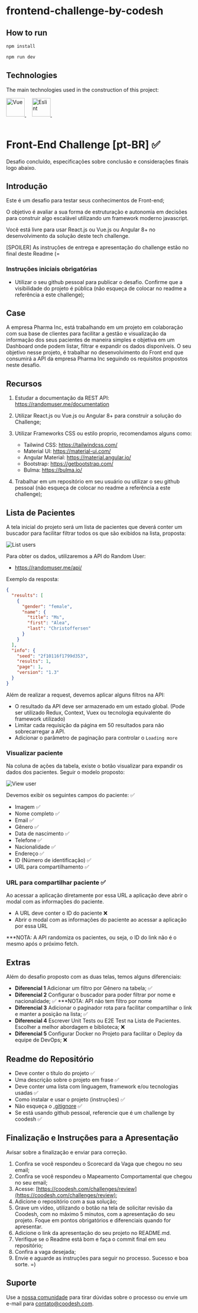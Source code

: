 # frontend-challenge-by-codesh

## How to run

```sh
npm install

npm run dev

```

## Technologies

The main technologies used in the construction of this project:

<a href="https://vuejs.org/">
<img width="50" title="Vue" alt="Vue" src="https://camo.githubusercontent.com/c8f91d18976e27123643a926a2588b8d931a0292fd0b6532c3155379e8591629/68747470733a2f2f7675656a732e6f72672f696d616765732f6c6f676f2e706e67">
</a> &#xa0; &#xa0;

<a href="https://eslint.org">
  <img  width="50" title="Eslint" alt="Eslint" src="https://raw.githubusercontent.com/github/explore/80688e429a7d4ef2fca1e82350fe8e3517d3494d/topics/eslint/eslint.png">
</a> &#xa0; &#xa0;

<br>
<br>

# Front-End Challenge [pt-BR] ✅

Desafio concluído, especificações sobre conclusão e considerações finais logo abaixo.

## Introdução

Este é um desafio para testar seus conhecimentos de Front-end;

O objetivo é avaliar a sua forma de estruturação e autonomia em decisões para construir algo escalável utilizando um framework moderno javascript.

Você está livre para usar React.js ou Vue.js ou Angular 8+ no desenvolvimento da solução deste tech challenge.

[SPOILER] As instruções de entrega e apresentação do challenge estão no final deste Readme (=

### Instruções iniciais obrigatórias

- Utilizar o seu github pessoal para publicar o desafio. Confirme que a visibilidade do projeto é pública (não esqueça de colocar no readme a referência a este challenge);

## Case

A empresa Pharma Inc, está trabalhando em um projeto em colaboração com sua base de clientes para facilitar a gestão e visualização da informação dos seus pacientes de maneira simples e objetiva em um Dashboard onde podem listar, filtrar e expandir os dados disponíveis.
O seu objetivo nesse projeto, é trabalhar no desenvolvimento do Front end que consumirá a API da empresa Pharma Inc seguindo os requisitos propostos neste desafio.

## Recursos

1. Estudar a documentação da REST API: https://randomuser.me/documentation
2. Utilizar React.js ou Vue.js ou Angular 8+ para construir a solução do Challenge;
3. Utilizar Frameworks CSS ou estilo proprio, recomendamos alguns como:

   - Tailwind CSS: https://tailwindcss.com/
   - Material UI: https://material-ui.com/
   - Angular Material: https://material.angular.io/
   - Bootstrap: https://getbootstrap.com/
   - Bulma: https://bulma.io/

4. Trabalhar em um repositório em seu usuário ou utilizar o seu github pessoal (não esqueça de colocar no readme a referência a este challenge);

## Lista de Pacientes

A tela inicial do projeto será um lista de pacientes que deverá conter um buscador para facilitar filtrar todos os que são exibidos na lista, proposta:

![List users](assets/list.png)

Para obter os dados, utilizaremos a API do Random User:

- https://randomuser.me/api/

Exemplo da resposta:

```json
{
  "results": [
    {
      "gender": "female",
      "name": {
        "title": "Ms",
        "first": "Alea",
        "last": "Christoffersen"
      }
    }
  ],
  "info": {
    "seed": "2f10116f1799d353",
    "results": 1,
    "page": 1,
    "version": "1.3"
  }
}
```

Além de realizar a request, devemos aplicar alguns filtros na API:

- O resultado da API deve ser armazenado em um estado global. (Pode ser utilizado Redux, Context, Vuex ou tecnologia equivalente do framework utilizado)
- Limitar cada requisição da página em 50 resultados para não sobrecarregar a API.
- Adicionar o parâmetro de paginação para controlar o `Loading more`

### Visualizar paciente

Na coluna de ações da tabela, existe o botão visualizar para expandir os dados dos pacientes. Seguir o modelo proposto:

![View user](assets/view.png)

Devemos exibir os seguintes campos do paciente: ✅

- Imagem ✅
- Nome completo ✅
- Email ✅
- Gênero ✅
- Data de nascimento ✅
- Telefone ✅
- Nacionalidade ✅
- Endereço ✅
- ID (Número de identificação) ✅
- URL para compartilhamento ✅

### URL para compartilhar paciente ✅

Ao acessar a aplicação diretamente por essa URL a aplicação deve abrir o modal com as informações do paciente.

- A URL deve conter o ID do paciente ❌
- Abrir o modal com as informações do paciente ao acessar a aplicação por essa URL

***NOTA: A API randomiza os pacientes, ou seja, o ID do link não é o mesmo após o próximo fetch.

## Extras

Além do desafio proposto com as duas telas, temos alguns diferenciais:

- **Diferencial 1** Adicionar um filtro por Gênero na tabela; ✅
- **Diferencial 2** Configurar o buscador para poder filtrar por nome e nacionalidade; ✅ ***NOTA: API não tem filtro por nome
- **Diferencial 3** Adicionar o paginador rota para facilitar compartilhar o link e manter a posição na lista; ✅
- **Diferencial 4** Escrever Unit Tests ou E2E Test na Lista de Pacientes. Escolher a melhor abordagem e biblioteca; ❌
- **Diferencial 5** Configurar Docker no Projeto para facilitar o Deploy da equipe de DevOps; ❌

## Readme do Repositório

- Deve conter o título do projeto ✅
- Uma descrição sobre o projeto em frase ✅
- Deve conter uma lista com linguagem, framework e/ou tecnologias usadas ✅
- Como instalar e usar o projeto (instruções) ✅
- Não esqueça o [.gitignore](https://www.toptal.com/developers/gitignore) ✅
- Se está usando github pessoal, referencie que é um challenge by coodesh ✅

## Finalização e Instruções para a Apresentação

Avisar sobre a finalização e enviar para correção.

1. Confira se você respondeu o Scorecard da Vaga que chegou no seu email;
2. Confira se você respondeu o Mapeamento Comportamental que chegou no seu email;
3. Acesse: [https://coodesh.com/challenges/review](https://coodesh.com/challenges/review);
4. Adicione o repositório com a sua solução;
5. Grave um vídeo, utilizando o botão na tela de solicitar revisão da Coodesh, com no máximo 5 minutos, com a apresentação do seu projeto. Foque em pontos obrigatórios e diferenciais quando for apresentar.
6. Adicione o link da apresentação do seu projeto no README.md.
7. Verifique se o Readme está bom e faça o commit final em seu repositório;
8. Confira a vaga desejada;
9. Envie e aguarde as instruções para seguir no processo. Sucesso e boa sorte. =)

## Suporte

Use a [nossa comunidade](https://coodesh.com/desenvolvedores#community) para tirar dúvidas sobre o processo ou envie um e-mail para contato@coodesh.com.
